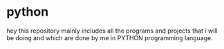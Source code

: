 # python
hey this repository mainly includes all the programs and projects that i will be doing and which are done by me in PYTHON programming language.
